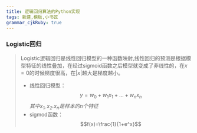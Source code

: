 ```yaml
---
title: 逻辑回归算法的Python实现
tags: 新建,模板,小书匠
grammar_cjkRuby: true
---
```



### Logistic回归
> Logistic逻辑回归是线性回归模型的一种函数映射,线性回归的预测是根据模型特征的线性叠加，在经过sigmoid函数之后模型就变成了非线性的，在$x=0$的时候梯度很高，在$|x|$越大是梯度越小。
> * 线性回归模型：
>   $$y=w_0 + w_1x_1+...+w_nx_n$$
>   *其中$x_1,x_2.x_n$是样本的n个特征*
> * sigmod函数：
>   $$f(x)=\frac{1}{1+e^x}$$